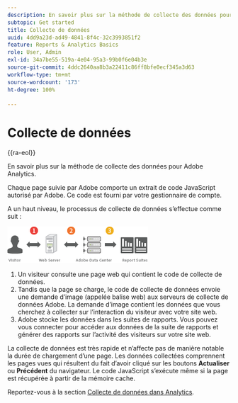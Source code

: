 ```yaml
---
description: En savoir plus sur la méthode de collecte des données pour Adobe Analytics.
subtopic: Get started
title: Collecte de données
uuid: 4dd9a23d-ad49-4841-8f4c-32c3993851f2
feature: Reports & Analytics Basics
role: User, Admin
exl-id: 34a7be55-519a-4e04-95a3-99b0f6e04b3e
source-git-commit: 4ddc2640aa8b3a22411c86ff8bfe0ecf345a3d63
workflow-type: tm+mt
source-wordcount: '173'
ht-degree: 100%

---
```


# Collecte de données

{{ra-eol}}

En savoir plus sur la méthode de collecte des données pour Adobe Analytics.

Chaque page suivie par Adobe comporte un extrait de code JavaScript autorisé par Adobe. Ce code est fourni par votre gestionnaire de compte.

A un haut niveau, le processus de collecte de données s’effectue comme suit :

![](assets/data_collection.png)

1. Un visiteur consulte une page web qui contient le code de collecte de données.
1. Tandis que la page se charge, le code de collecte de données envoie une demande d’image (appelée balise web) aux serveurs de collecte de données Adobe. La demande d’image contient les données que vous cherchez à collecter sur l’interaction du visiteur avec votre site web.
1. Adobe stocke les données dans les suites de rapports. Vous pouvez vous connecter pour accéder aux données de la suite de rapports et générer des rapports sur l’activité des visiteurs sur votre site web.

La collecte de données est très rapide et n’affecte pas de manière notable la durée de chargement d’une page. Les données collectées comprennent les pages vues qui résultent du fait d’avoir cliqué sur les boutons **Actualiser** ou **Précédent** du navigateur. Le code JavaScript s’exécute même si la page est récupérée à partir de la mémoire cache.

Reportez-vous à la section [Collecte de données dans Analytics](/help/import/home.md).
